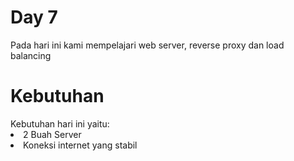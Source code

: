 <h1>Day 7</h1>
Pada hari ini kami mempelajari web server, reverse proxy dan load balancing<p>

<h1>Kebutuhan</h1>
Kebutuhan hari ini yaitu:
<li> 2 Buah Server </li>
<li> Koneksi internet yang stabil  </li>
